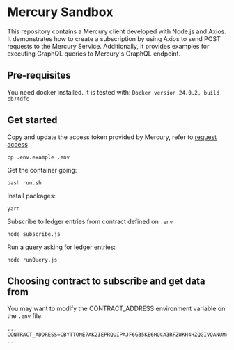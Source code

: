 # Mercury Sandbox
This repository contains a Mercury client developed with Node.js and Axios. It demonstrates how to create a subscription by using Axios to send POST requests to the Mercury Service. Additionally, it provides examples for executing GraphQL queries to Mercury's GraphQL endpoint.

## Pre-requisites
You need docker installed.
It is tested with: `Docker version 24.0.2, build cb74dfc`

## Get started

Copy and update the access token provided by Mercury, refer to [request access](https://developers.mercurydata.app/requesting-access)

```
cp .env.example .env
```

Get the container going:
```
bash run.sh
```

Install packages:
```
yarn
```

Subscribe to ledger entries from contract defined on `.env`
```
node subscribe.js
```

Run a query asking for ledger entries:
```
node runQuery.js
```

## Choosing contract to subscribe and get data from

You may want to modify the CONTRACT_ADDRESS environment variable on the `.env` file:
```shell
...
CONTRACT_ADDRESS=CBYTTONE7AK2IEPRQUIPAJF6G35KE6HQCA3RFZWKH4HZQGIVQANUMVAN
...
```